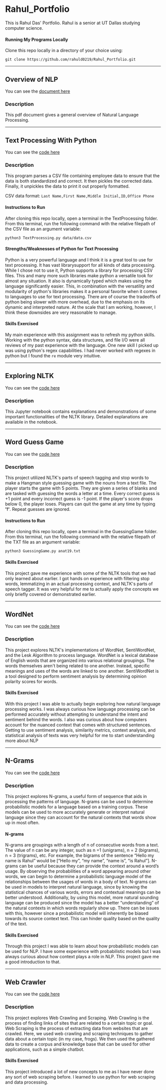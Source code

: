 # Rahul_Portfolio
This is Rahul Das' Portfolio. Rahul is a senior at UT Dallas studying computer science.

#### Running My Programs Locally
Clone this repo locally in a directory of your choice using:

`git clone https://github.com/rahuld0219/Rahul_Portfolio.git`

---

## Overview of NLP
You can see the [document here](Overview_of_NLP.pdf)
### Description
This pdf document gives a general overview of Natural Language Processing.

---

## Text Processing With Python
You can see the [code here](TextProcessing/TextProcessing.py)

### Description
This program parses a CSV file containing employee data to ensure that the data is both standardized and correct. It then pickles the corrected data. Finally, it unpickles the data to print it out properly formatted.

CSV data format: `Last Name,First Name,Middle Initial,ID,Office Phone`

#### Instructions to Run
After cloning this repo locally, open a terminal in the TextProcessing folder. From this terminal, run the following command with the relative filepath of the CSV file as an argument variable:

`python3 TextProcessing.py data/data.csv`

#### Strengths/Weaknesses of Python for Text Processing
Python is a very powerful language and I think it is a great tool to use for text processing. It has vast librarysupport for all kinds of data processing. While I chose not to use it, Python supports a library for processing CSV files. This and many more such libraries make python a versatile took for almost any situation. It also is dynamically typed which makes using the language significantly easier. This, in combination with the versatility and modularity of python's libraries makes it a personal favorite when it comes to languages to use for text processing. There are of course the tradeoffs of python being  slower with more overhead, due to the emphasis on its dynamic and interpreted nature. At the scale that I am working, however, I think these downsides are very reasonable to manage.

#### Skills Exercised
My main experience with this assignment was to refresh my python skills. Working with the python syntax, data structures, and file I/O were all reviews of my past experience with the language. One new skill I picked up was using python's regex capabilities. I had never  worked with regexes in python but I found the `re` module very intuitive.

---

## Exploring NLTK
You can see the [code here](ExploringNLTK/PortfolioAssignment2.ipynb)

### Description
This Jupyter notebook contains explanations and demonstrations of some important functionalities of the NLTK library. Detailed explanations are available in the notebook.

---

## Word Guess Game
You can see the [code here](GuessingGame/GuessingGame.py)

### Description
This project utilized NLTK's parts of speech tagging and stop words to make a Hangman style guessing game with the nouns from a text file. The player starts the game with 5 points. They are given a series of blanks and are tasked with guessing the words a letter at a time. Every correct guess is +1 point and every incorrect guess is -1 point. If the player's score drops below 0, the player loses. Players can quit the game at any time by typing **'!'**. Repeat guesses are ignored.

#### Instructions to Run
After cloning this repo locally, open a terminal in the GuessingGame folder. From this terminal, run the following command with the relative filepath of the TXT file as an argument variable:

`python3 GuessingGame.py anat19.txt`

#### Skills Exercised
This project gave me experience with some of the NLTK tools that we had only learned about earlier. I got hands on experience with filtering stop words, lemmatizing in an actual processing context, and NLTK's parts of speech tagger. It was very helpful for me to actually apply the concepts we only briefly covered or demonstrated earlier.

---

## WordNet
You can see the [code here](WordNet/WordNet.ipynb)

### Description
This project explores NLTK's implementations of WordNet, SentiWordNet, and the Lesk Algorithm to process language. WordNet is a lexical database of English words that are organized into various relational groupings. The words themselves aren't being related to one another. Instead, specific meanings and uses of the words are linked to one another. SentiWordNet is a tool designed to perform sentiment analysis by determining opinion polarity scores for words.

#### Skills Exercised
With this project I was able to actually begin exploring how natural language processing works. I was always curious how language processing can be performed accurately without attempting to understand the intent and sentiment behind the words. I also was curious about how computers account for the nuanced context that comes with structured sentences. Getting to use sentiment analysis, similarity metrics, context analysis, and statistical analysis of texts was very helpful for me to start understanding more about NLP

---

## N-Grams
You can see the [code here](Ngram)

### Description
This project explores N-grams, a useful form of sequence that aids in processing the patterns of language. N-grams can be used to determine probabilistic models for a language based on a training corpus. These models can be used to more accurately generate or interpret natural language since they can account for the natural contexts that words show up in most often.

#### N-grams
N-grams are groupings with a length of n of consecutive words from a text. The value of n can be any integer, such as n =1 (unigrams), n = 2 (bigrams), n = 3 (trigrams), etc. For example, the bigrams of the sentence “Hello my name is Rahul” would be [“Hello my”, “my name”, “name is”, “is Rahul”]. N-grams can be useful because they can provide the context around a word’s usage. By observing the probabilities of a word appearing around other words, we can begin to determine a probabilistic language model of the relationships between the usages of words in a body of text. N-grams can be used in models to interpret natural language, since by knowing the statistical chances of various words, errors and contextual meanings can be better understood. Additionally, by using this model, more natural sounding language can be produced since the model has a better “understanding” of the natural contexts in which words regularly show up. There can be issues with this, however since a probabilistic model will inherently be biased towards its source context text. This can hinder quality based on the quality of the text. 

#### Skills Exercised
Through this project I was able to learn about how probabilistic models can be used for NLP. I have some experience with probabilistic models but I was always curious about how context plays a role in NLP. This project gave me a good introduction to that.

---

## Web Crawler
You can see the [code here](WebCrawler/WebCrawler.py)

### Description
This project explores Web Crawling and Scraping. Web Crawling is the process of finding links of sites that are related to a certain topic or goal. Web Scraping is the process of extracting data from websites that are crawled. Here, we used web crawling and scraping techniques to gather data about a certain topic (in my case, frogs). We then used the gathered data to create a corpus and knowledge base that can be used for other applications, such as a simple chatbot.

#### Skills Exercised
This project introduced a lot of new concepts to me as I have never done any sort of web scraping before. I learned to use python for web scraping and data processing. 